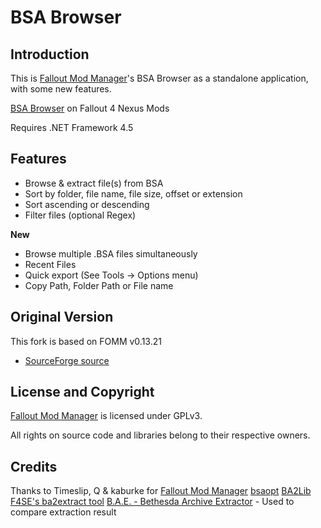 # BSA Browser

## Introduction

This is [Fallout Mod Manager](https://sourceforge.net/projects/fomm/)'s BSA Browser as a standalone application, with some new features.

[BSA Browser](http://www.nexusmods.com/fallout4/mods/17061/?) on Fallout 4 Nexus Mods

Requires .NET Framework 4.5

## Features

 - Browse & extract file(s) from BSA
 - Sort by folder, file name, file size, offset or extension
 - Sort ascending or descending
 - Filter files (optional Regex)

**New**

 - Browse multiple .BSA files simultaneously
 - Recent Files
 - Quick export (See Tools -> Options menu)
 - Copy Path, Folder Path or File name
 
## Original Version

This fork is based on FOMM v0.13.21

- [SourceForge source](https://sourceforge.net/p/fomm/code/685/tree/branches/qfomm/)

## License and Copyright
[Fallout Mod Manager](https://sourceforge.net/projects/fomm/) is licensed under GPLv3.

All rights on source code and libraries belong to their respective owners.

## Credits
 
Thanks to Timeslip, Q & kaburke for [Fallout Mod Manager](https://sourceforge.net/projects/fomm/)
[bsaopt](https://github.com/Ethatron/bsaopt)
[BA2Lib](https://github.com/digitalutopia1/BA2Lib)
[F4SE's ba2extract tool](http://f4se.silverlock.org/)
[B.A.E. - Bethesda Archive Extractor](http://www.nexusmods.com/fallout4/mods/78) - Used to compare extraction result
